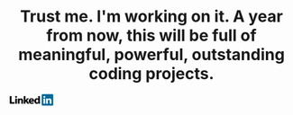 <h1 align="center">
  <b> Trust me. I'm working on it. A year from now, this will be full of meaningful, powerful, outstanding coding projects. </b>
</h1>

<a href="https://www.linkedin.com/in/fernandochaza"><img src="imgs/LinkedIn_Logo.png" alt="LinkedIn" width="78" height="21"></a>

<!--
**fernandochaza/fernandochaza** is a ✨ _special_ ✨ repository because its `README.md` (this file) appears on your GitHub profile.

Here are some ideas to get you started:

- 🔭 I’m currently working on ...
- 🌱 I’m currently learning ...
- 👯 I’m looking to collaborate on ...
- 🤔 I’m looking for help with ...
- 💬 Ask me about ...
- 📫 How to reach me: ...
- 😄 Pronouns: ...
- ⚡ Fun fact: ...
-->
